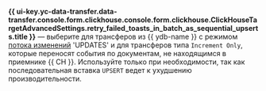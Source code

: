 **{{ ui-key.yc-data-transfer.data-transfer.console.form.clickhouse.console.form.clickhouse.ClickHouseTargetAdvancedSettings.retry_failed_toasts_in_batch_as_sequential_upserts.title }}** — выберите для трансферов из {{ ydb-name }} с режимом [потока изменений](https://ydb.tech/docs/en/concepts/cdc) 'UPDATES' и для трансферов типа `Increment Only`, которые переносят события по документам, не находящимся в приемнике {{ CH }}. Используйте только при необходимости, так как последовательная вставка `UPSERT` ведет к ухудшению производительности. 